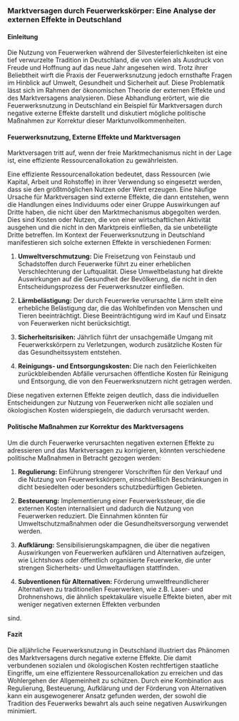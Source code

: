 ### Marktversagen durch Feuerwerkskörper: Eine Analyse der externen Effekte in Deutschland

#### Einleitung

Die Nutzung von Feuerwerken während der Silvesterfeierlichkeiten ist eine tief verwurzelte Tradition in Deutschland, die von vielen als Ausdruck von Freude und Hoffnung auf das neue Jahr angesehen wird. Trotz ihrer Beliebtheit wirft die Praxis der Feuerwerksnutzung jedoch ernsthafte Fragen im Hinblick auf Umwelt, Gesundheit und Sicherheit auf. Diese Problematik lässt sich im Rahmen der ökonomischen Theorie der externen Effekte und des Marktversagens analysieren. Diese Abhandlung erörtert, wie die Feuerwerksnutzung in Deutschland ein Beispiel für Marktversagen durch negative externe Effekte darstellt und diskutiert mögliche politische Maßnahmen zur Korrektur dieser Marktunvollkommenheiten.

#### Feuerwerksnutzung, Externe Effekte und Marktversagen

Marktversagen tritt auf, wenn der freie Marktmechanismus nicht in der Lage ist, eine effiziente Ressourcenallokation zu gewährleisten. 

Eine effiziente Ressourcenallokation bedeutet, dass Ressourcen (wie Kapital, Arbeit und Rohstoffe) in ihrer Verwendung so eingesetzt werden, dass sie den größtmöglichen Nutzen oder Wert erzeugen. Eine häufige Ursache für Marktversagen sind externe Effekte, die dann entstehen, wenn die Handlungen eines Individuums oder einer Gruppe Auswirkungen auf Dritte haben, die nicht über den Marktmechanismus abgegolten werden. Dies sind Kosten oder Nutzen, die von einer wirtschaftlichen Aktivität ausgehen und die nicht in den Marktpreis einfließen, da sie unbeteiligte Dritte betreffen.
Im Kontext der Feuerwerksnutzung in Deutschland manifestieren sich solche externen Effekte in verschiedenen Formen:

1. **Umweltverschmutzung:** Die Freisetzung von Feinstaub und Schadstoffen durch Feuerwerke führt zu einer erheblichen Verschlechterung der Luftqualität. Diese Umweltbelastung hat direkte Auswirkungen auf die Gesundheit der Bevölkerung, die nicht in den Entscheidungsprozess der Feuerwerksnutzer einfließen.

2. **Lärmbelästigung:** Der durch Feuerwerke verursachte Lärm stellt eine erhebliche Belästigung dar, die das Wohlbefinden von Menschen und Tieren beeinträchtigt. Diese Beeinträchtigung wird im Kauf und Einsatz von Feuerwerken nicht berücksichtigt.

3. **Sicherheitsrisiken:** Jährlich führt der unsachgemäße Umgang mit Feuerwerkskörpern zu Verletzungen, wodurch zusätzliche Kosten für das Gesundheitssystem entstehen.

4. **Reinigungs- und Entsorgungskosten:** Die nach den Feierlichkeiten zurückbleibenden Abfälle verursachen öffentliche Kosten für Reinigung und Entsorgung, die von den Feuerwerksnutzern nicht getragen werden.

Diese negativen externen Effekte zeigen deutlich, dass die individuellen Entscheidungen zur Nutzung von Feuerwerken nicht alle sozialen und ökologischen Kosten widerspiegeln, die dadurch verursacht werden.

#### Politische Maßnahmen zur Korrektur des Marktversagens

Um die durch Feuerwerke verursachten negativen externen Effekte zu adressieren und das Marktversagen zu korrigieren, könnten verschiedene politische Maßnahmen in Betracht gezogen werden:

1. **Regulierung:** Einführung strengerer Vorschriften für den Verkauf und die Nutzung von Feuerwerkskörpern, einschließlich Beschränkungen in dicht besiedelten oder besonders schutzbedürftigen Gebieten.

2. **Besteuerung:** Implementierung einer Feuerwerkssteuer, die die externen Kosten internalisiert und dadurch die Nutzung von Feuerwerken reduziert. Die Einnahmen könnten für Umweltschutzmaßnahmen oder die Gesundheitsversorgung verwendet werden.

3. **Aufklärung:** Sensibilisierungskampagnen, die über die negativen Auswirkungen von Feuerwerken aufklären und Alternativen aufzeigen, wie Lichtshows oder öffentlich organisierte Feuerwerke, die unter strengen Sicherheits- und Umweltauflagen stattfinden.

4. **Subventionen für Alternativen:** Förderung umweltfreundlicherer Alternativen zu traditionellen Feuerwerken, wie z.B. Laser- und Drohnenshows, die ähnlich spektakuläre visuelle Effekte bieten, aber mit weniger negativen externen Effekten verbunden

sind.

#### Fazit

Die alljährliche Feuerwerksnutzung in Deutschland illustriert das Phänomen des Marktversagens durch negative externe Effekte. Die damit verbundenen sozialen und ökologischen Kosten rechtfertigen staatliche Eingriffe, um eine effizientere Ressourcenallokation zu erreichen und das Wohlergehen der Allgemeinheit zu schützen. Durch eine Kombination aus Regulierung, Besteuerung, Aufklärung und der Förderung von Alternativen kann ein ausgewogenerer Ansatz gefunden werden, der sowohl die Tradition des Feuerwerks bewahrt als auch seine negativen Auswirkungen minimiert.

